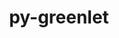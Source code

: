 ---
title: "py-greenlet"
layout: cache
categories: [package, develop-2024-02-25]
meta: {"versions": ["2.0.2"], "compilers": ["gcc@=11.1.0", "gcc@=11.4.0", "gcc@=7.5.0", "gcc@=9.4.0", "oneapi@=2024.0.0"], "oss": ["ubuntu18.04", "ubuntu20.04", "ubuntu22.04"], "platforms": ["linux"], "targets": ["neoverse_v1", "neoverse_v2", "ppc64le", "x86_64_v3"], "stacks": ["data-vis-sdk", "developer-tools", "e4s", "e4s-neoverse-v2", "e4s-neoverse_v1", "e4s-oneapi", "e4s-power", "radiuss", "root"], "num_specs": 20, "num_specs_by_stack": {"root": 20, "radiuss": 1, "developer-tools": 1, "e4s-neoverse_v1": 3, "e4s-power": 3, "data-vis-sdk": 2, "e4s": 4, "e4s-neoverse-v2": 3, "e4s-oneapi": 3}}
spec_details: [{"hash": "7opnzp72xw4ztdzo3vpl7gf3imkmz3ey", "compiler": "gcc@=7.5.0", "versions": ["2.0.2"], "os": "ubuntu18.04", "platform": "linux", "target": "x86_64_v3", "variants": ["build_system=python_pip"], "stacks": ["root", "radiuss"], "size": "-", "tarball": "https://binaries.spack.io/releases/develop-2024-02-25/build_cache/linux-ubuntu18.04-x86_64_v3/gcc-7.5.0/py-greenlet-2.0.2/linux-ubuntu18.04-x86_64_v3-gcc-7.5.0-py-greenlet-2.0.2-7opnzp72xw4ztdzo3vpl7gf3imkmz3ey.spack"}, {"hash": "igy4sf3tivpljset4ii4hwxp7wqdg3yx", "compiler": "gcc@=7.5.0", "versions": ["2.0.2"], "os": "ubuntu18.04", "platform": "linux", "target": "x86_64_v3", "variants": ["build_system=python_pip"], "stacks": ["root", "developer-tools"], "size": "-", "tarball": "https://binaries.spack.io/releases/develop-2024-02-25/build_cache/linux-ubuntu18.04-x86_64_v3/gcc-7.5.0/py-greenlet-2.0.2/linux-ubuntu18.04-x86_64_v3-gcc-7.5.0-py-greenlet-2.0.2-igy4sf3tivpljset4ii4hwxp7wqdg3yx.spack"}, {"hash": "rlyi66sib5s3h5gwvmnxqbohgb2ja6sp", "compiler": "gcc@=11.4.0", "versions": ["2.0.2"], "os": "ubuntu20.04", "platform": "linux", "target": "neoverse_v1", "variants": ["build_system=python_pip"], "stacks": ["e4s-neoverse_v1", "root"], "size": "-", "tarball": "https://binaries.spack.io/releases/develop-2024-02-25/build_cache/linux-ubuntu20.04-neoverse_v1/gcc-11.4.0/py-greenlet-2.0.2/linux-ubuntu20.04-neoverse_v1-gcc-11.4.0-py-greenlet-2.0.2-rlyi66sib5s3h5gwvmnxqbohgb2ja6sp.spack"}, {"hash": "3lq6esxpary2wqhcycl3vefhrj7wctjw", "compiler": "gcc@=11.4.0", "versions": ["2.0.2"], "os": "ubuntu20.04", "platform": "linux", "target": "neoverse_v1", "variants": ["build_system=python_pip"], "stacks": ["e4s-neoverse_v1", "root"], "size": "-", "tarball": "https://binaries.spack.io/releases/develop-2024-02-25/build_cache/linux-ubuntu20.04-neoverse_v1/gcc-11.4.0/py-greenlet-2.0.2/linux-ubuntu20.04-neoverse_v1-gcc-11.4.0-py-greenlet-2.0.2-3lq6esxpary2wqhcycl3vefhrj7wctjw.spack"}, {"hash": "qys2lxwjjg3xc5xq56b7fyzqxohmq547", "compiler": "gcc@=11.4.0", "versions": ["2.0.2"], "os": "ubuntu20.04", "platform": "linux", "target": "neoverse_v1", "variants": ["build_system=python_pip"], "stacks": ["e4s-neoverse_v1", "root"], "size": "-", "tarball": "https://binaries.spack.io/releases/develop-2024-02-25/build_cache/linux-ubuntu20.04-neoverse_v1/gcc-11.4.0/py-greenlet-2.0.2/linux-ubuntu20.04-neoverse_v1-gcc-11.4.0-py-greenlet-2.0.2-qys2lxwjjg3xc5xq56b7fyzqxohmq547.spack"}, {"hash": "oe6xvcifrzra37st5sg5ygfrdy4d4xvp", "compiler": "gcc@=9.4.0", "versions": ["2.0.2"], "os": "ubuntu20.04", "platform": "linux", "target": "ppc64le", "variants": ["build_system=python_pip"], "stacks": ["root", "e4s-power"], "size": "-", "tarball": "https://binaries.spack.io/releases/develop-2024-02-25/build_cache/linux-ubuntu20.04-ppc64le/gcc-9.4.0/py-greenlet-2.0.2/linux-ubuntu20.04-ppc64le-gcc-9.4.0-py-greenlet-2.0.2-oe6xvcifrzra37st5sg5ygfrdy4d4xvp.spack"}, {"hash": "viwjahvafctwwa6qjxiw4cstwxwwcatj", "compiler": "gcc@=9.4.0", "versions": ["2.0.2"], "os": "ubuntu20.04", "platform": "linux", "target": "ppc64le", "variants": ["build_system=python_pip"], "stacks": ["root", "e4s-power"], "size": "-", "tarball": "https://binaries.spack.io/releases/develop-2024-02-25/build_cache/linux-ubuntu20.04-ppc64le/gcc-9.4.0/py-greenlet-2.0.2/linux-ubuntu20.04-ppc64le-gcc-9.4.0-py-greenlet-2.0.2-viwjahvafctwwa6qjxiw4cstwxwwcatj.spack"}, {"hash": "tyegbtbkbzr4bn5y6ygallrwwiwo33nu", "compiler": "gcc@=9.4.0", "versions": ["2.0.2"], "os": "ubuntu20.04", "platform": "linux", "target": "ppc64le", "variants": ["build_system=python_pip"], "stacks": ["root", "e4s-power"], "size": "-", "tarball": "https://binaries.spack.io/releases/develop-2024-02-25/build_cache/linux-ubuntu20.04-ppc64le/gcc-9.4.0/py-greenlet-2.0.2/linux-ubuntu20.04-ppc64le-gcc-9.4.0-py-greenlet-2.0.2-tyegbtbkbzr4bn5y6ygallrwwiwo33nu.spack"}, {"hash": "f5uxh456glyun2vs2sk7kjwj62gtputj", "compiler": "gcc@=11.1.0", "versions": ["2.0.2"], "os": "ubuntu20.04", "platform": "linux", "target": "x86_64_v3", "variants": ["build_system=python_pip"], "stacks": ["root", "data-vis-sdk"], "size": "-", "tarball": "https://binaries.spack.io/releases/develop-2024-02-25/build_cache/linux-ubuntu20.04-x86_64_v3/gcc-11.1.0/py-greenlet-2.0.2/linux-ubuntu20.04-x86_64_v3-gcc-11.1.0-py-greenlet-2.0.2-f5uxh456glyun2vs2sk7kjwj62gtputj.spack"}, {"hash": "ss2r47klz3gnxxdehaime64uvyp57ku3", "compiler": "gcc@=11.1.0", "versions": ["2.0.2"], "os": "ubuntu20.04", "platform": "linux", "target": "x86_64_v3", "variants": ["build_system=python_pip"], "stacks": ["root", "data-vis-sdk"], "size": "-", "tarball": "https://binaries.spack.io/releases/develop-2024-02-25/build_cache/linux-ubuntu20.04-x86_64_v3/gcc-11.1.0/py-greenlet-2.0.2/linux-ubuntu20.04-x86_64_v3-gcc-11.1.0-py-greenlet-2.0.2-ss2r47klz3gnxxdehaime64uvyp57ku3.spack"}, {"hash": "ouox6bzxgbiwzvindgr76fpqjgujgg23", "compiler": "gcc@=11.4.0", "versions": ["2.0.2"], "os": "ubuntu20.04", "platform": "linux", "target": "x86_64_v3", "variants": ["build_system=python_pip"], "stacks": ["e4s", "root"], "size": "-", "tarball": "https://binaries.spack.io/releases/develop-2024-02-25/build_cache/linux-ubuntu20.04-x86_64_v3/gcc-11.4.0/py-greenlet-2.0.2/linux-ubuntu20.04-x86_64_v3-gcc-11.4.0-py-greenlet-2.0.2-ouox6bzxgbiwzvindgr76fpqjgujgg23.spack"}, {"hash": "7ge3e7jd5bdjk6lvaad2klsefkadgam7", "compiler": "gcc@=11.4.0", "versions": ["2.0.2"], "os": "ubuntu20.04", "platform": "linux", "target": "x86_64_v3", "variants": ["build_system=python_pip"], "stacks": ["e4s", "root"], "size": "-", "tarball": "https://binaries.spack.io/releases/develop-2024-02-25/build_cache/linux-ubuntu20.04-x86_64_v3/gcc-11.4.0/py-greenlet-2.0.2/linux-ubuntu20.04-x86_64_v3-gcc-11.4.0-py-greenlet-2.0.2-7ge3e7jd5bdjk6lvaad2klsefkadgam7.spack"}, {"hash": "2hxvveamxj4jatwcxkjaaxx4lcxc3osi", "compiler": "gcc@=11.4.0", "versions": ["2.0.2"], "os": "ubuntu20.04", "platform": "linux", "target": "x86_64_v3", "variants": ["build_system=python_pip"], "stacks": ["e4s", "root"], "size": "-", "tarball": "https://binaries.spack.io/releases/develop-2024-02-25/build_cache/linux-ubuntu20.04-x86_64_v3/gcc-11.4.0/py-greenlet-2.0.2/linux-ubuntu20.04-x86_64_v3-gcc-11.4.0-py-greenlet-2.0.2-2hxvveamxj4jatwcxkjaaxx4lcxc3osi.spack"}, {"hash": "in72nlumq4wwydamnwjjpibjkoi6nizc", "compiler": "gcc@=11.4.0", "versions": ["2.0.2"], "os": "ubuntu20.04", "platform": "linux", "target": "x86_64_v3", "variants": ["build_system=python_pip"], "stacks": ["e4s", "root"], "size": "-", "tarball": "https://binaries.spack.io/releases/develop-2024-02-25/build_cache/linux-ubuntu20.04-x86_64_v3/gcc-11.4.0/py-greenlet-2.0.2/linux-ubuntu20.04-x86_64_v3-gcc-11.4.0-py-greenlet-2.0.2-in72nlumq4wwydamnwjjpibjkoi6nizc.spack"}, {"hash": "nzd7ar352vly6tauvvssisrcz4f7xxh5", "compiler": "gcc@=11.4.0", "versions": ["2.0.2"], "os": "ubuntu22.04", "platform": "linux", "target": "neoverse_v2", "variants": ["build_system=python_pip"], "stacks": ["e4s-neoverse-v2", "root"], "size": "-", "tarball": "https://binaries.spack.io/releases/develop-2024-02-25/build_cache/linux-ubuntu22.04-neoverse_v2/gcc-11.4.0/py-greenlet-2.0.2/linux-ubuntu22.04-neoverse_v2-gcc-11.4.0-py-greenlet-2.0.2-nzd7ar352vly6tauvvssisrcz4f7xxh5.spack"}, {"hash": "flmh3roccchuyreghwvqopsn6u724ye5", "compiler": "gcc@=11.4.0", "versions": ["2.0.2"], "os": "ubuntu22.04", "platform": "linux", "target": "neoverse_v2", "variants": ["build_system=python_pip"], "stacks": ["e4s-neoverse-v2", "root"], "size": "-", "tarball": "https://binaries.spack.io/releases/develop-2024-02-25/build_cache/linux-ubuntu22.04-neoverse_v2/gcc-11.4.0/py-greenlet-2.0.2/linux-ubuntu22.04-neoverse_v2-gcc-11.4.0-py-greenlet-2.0.2-flmh3roccchuyreghwvqopsn6u724ye5.spack"}, {"hash": "o4u5f4b7p6zcnb3xu6aocs4ikyah7d5n", "compiler": "gcc@=11.4.0", "versions": ["2.0.2"], "os": "ubuntu22.04", "platform": "linux", "target": "neoverse_v2", "variants": ["build_system=python_pip"], "stacks": ["e4s-neoverse-v2", "root"], "size": "-", "tarball": "https://binaries.spack.io/releases/develop-2024-02-25/build_cache/linux-ubuntu22.04-neoverse_v2/gcc-11.4.0/py-greenlet-2.0.2/linux-ubuntu22.04-neoverse_v2-gcc-11.4.0-py-greenlet-2.0.2-o4u5f4b7p6zcnb3xu6aocs4ikyah7d5n.spack"}, {"hash": "yur4jn7axvgxcwd2bxpmufsjvlyvl2z7", "compiler": "oneapi@=2024.0.0", "versions": ["2.0.2"], "os": "ubuntu22.04", "platform": "linux", "target": "x86_64_v3", "variants": ["build_system=python_pip"], "stacks": ["root", "e4s-oneapi"], "size": "-", "tarball": "https://binaries.spack.io/releases/develop-2024-02-25/build_cache/linux-ubuntu22.04-x86_64_v3/oneapi-2024.0.0/py-greenlet-2.0.2/linux-ubuntu22.04-x86_64_v3-oneapi-2024.0.0-py-greenlet-2.0.2-yur4jn7axvgxcwd2bxpmufsjvlyvl2z7.spack"}, {"hash": "w2xtxnje6awhhggwcdasvxohii4xd6d5", "compiler": "oneapi@=2024.0.0", "versions": ["2.0.2"], "os": "ubuntu22.04", "platform": "linux", "target": "x86_64_v3", "variants": ["build_system=python_pip"], "stacks": ["root", "e4s-oneapi"], "size": "-", "tarball": "https://binaries.spack.io/releases/develop-2024-02-25/build_cache/linux-ubuntu22.04-x86_64_v3/oneapi-2024.0.0/py-greenlet-2.0.2/linux-ubuntu22.04-x86_64_v3-oneapi-2024.0.0-py-greenlet-2.0.2-w2xtxnje6awhhggwcdasvxohii4xd6d5.spack"}, {"hash": "ymp3sghtfjsdxvy7kniy6f6kmdhjt2lj", "compiler": "oneapi@=2024.0.0", "versions": ["2.0.2"], "os": "ubuntu22.04", "platform": "linux", "target": "x86_64_v3", "variants": ["build_system=python_pip"], "stacks": ["root", "e4s-oneapi"], "size": "-", "tarball": "https://binaries.spack.io/releases/develop-2024-02-25/build_cache/linux-ubuntu22.04-x86_64_v3/oneapi-2024.0.0/py-greenlet-2.0.2/linux-ubuntu22.04-x86_64_v3-oneapi-2024.0.0-py-greenlet-2.0.2-ymp3sghtfjsdxvy7kniy6f6kmdhjt2lj.spack"}]
---
